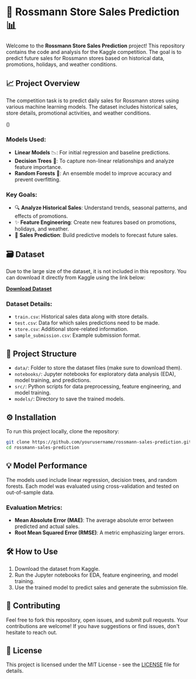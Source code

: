 # 🚀 Rossmann Store Sales Prediction 📊

Welcome to the **Rossmann Store Sales Prediction** project! This repository contains the code and analysis for the Kaggle competition. The goal is to predict future sales for Rossmann stores based on historical data, promotions, holidays, and weather conditions.

## 📈 Project Overview

The competition task is to predict daily sales for Rossmann stores using various machine learning models. The dataset includes historical sales, store details, promotional activities, and weather conditions.

()

### Models Used:
- **Linear Models** 📉: For initial regression and baseline predictions.
- **Decision Trees** 🌳: To capture non-linear relationships and analyze feature importance.
- **Random Forests** 🌲: An ensemble model to improve accuracy and prevent overfitting.

### Key Goals:
- 🔍 **Analyze Historical Sales**: Understand trends, seasonal patterns, and effects of promotions.
- ✨ **Feature Engineering**: Create new features based on promotions, holidays, and weather.
- 🔮 **Sales Prediction**: Build predictive models to forecast future sales.

## 🗃 Dataset

Due to the large size of the dataset, it is not included in this repository. You can download it directly from Kaggle using the link below:

[**Download Dataset**](<https://www.kaggle.com/competitions/rossmann-store-sales/data>)

### Dataset Details:
- `train.csv`: Historical sales data along with store details.
- `test.csv`: Data for which sales predictions need to be made.
- `store.csv`: Additional store-related information.
- `sample_submission.csv`: Example submission format.

## 📂 Project Structure

- `data/`: Folder to store the dataset files (make sure to download them).
- `notebooks/`: Jupyter notebooks for exploratory data analysis (EDA), model training, and predictions.
- `src/`: Python scripts for data preprocessing, feature engineering, and model training.
- `models/`: Directory to save the trained models.

  
## ⚙️ Installation

To run this project locally, clone the repository:


```bash
git clone https://github.com/yourusername/rossmann-sales-prediction.git
cd rossmann-sales-prediction
```

## 💡 Model Performance

The models used include linear regression, decision trees, and random forests. Each model was evaluated using cross-validation and tested on out-of-sample data.

### Evaluation Metrics:
- **Mean Absolute Error (MAE)**: The average absolute error between predicted and actual sales.
- **Root Mean Squared Error (RMSE)**: A metric emphasizing larger errors.

## 🛠 How to Use

1. Download the dataset from Kaggle.
2. Run the Jupyter notebooks for EDA, feature engineering, and model training.
3. Use the trained model to predict sales and generate the submission file.


## 🤝 Contributing

Feel free to fork this repository, open issues, and submit pull requests. Your contributions are welcome! If you have suggestions or find issues, don't hesitate to reach out.

## 📜 License

This project is licensed under the MIT License - see the [LICENSE](LICENSE) file for details.
